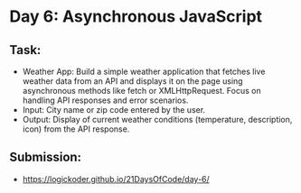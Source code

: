 # Day 6: Asynchronous JavaScript

## Task:

- Weather App: Build a simple weather application that fetches live weather data from an API and displays it on the page
  using asynchronous methods like fetch or XMLHttpRequest. Focus on handling API responses and error scenarios.
- Input: City name or zip code entered by the user.
- Output: Display of current weather conditions (temperature, description, icon) from the API response.

## Submission:

- https://logickoder.github.io/21DaysOfCode/day-6/